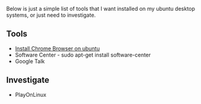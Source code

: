 Below is just a simple list of tools that I want installed on my ubuntu desktop systems, or just need to investigate.

Tools
-----
* [Install Chrome Browser on ubuntu](chrome-browser.md)
* Software Center - sudo apt-get install software-center
* Google Talk

Investigate
-----------
* PlayOnLinux

